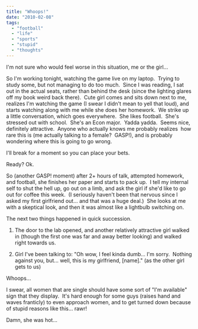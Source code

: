 ```yaml
---
title: "Whoops!"
date: "2010-02-08"
tags:
  - "football"
  - "life"
  - "sports"
  - "stupid"
  - "thoughts"
---
```


I'm not sure who would feel worse in this situation, me or the girl...

So I'm working tonight, watching the game live on my laptop.  Trying to study some, but not managing to do too much.  Since I was reading, I sat out in the actual seats, rather than behind the desk (since the lighting glares off my book weird back there).  Cute girl comes and sits down next to me, realizes I'm watching the game (I swear I didn't mean to yell that loud), and starts watching along with me while she does her homework.  We strike up a little conversation, which goes everywhere.  She likes football.  She's stressed out with school.  She's an Econ major.  Yadda yadda.  Seems nice, definitely attractive.  Anyone who actually knows me probably realizes  how rare this is (me actually talking to a female?  GASP!), and is probably wondering where this is going to go wrong.

I'll break for a moment so you can place your bets.

Ready? Ok.

So (another GASP! moment) after 2+ hours of talk, attempted homework, and football, she finishes her paper and starts to pack up.  I tell my internal self to shut the hell up, go out on a limb, and ask the girl if she'd like to go out for coffee this week.  (I seriously haven't been that nervous since I asked my first girlfriend out... and that was a huge deal.)  She looks at me with a skeptical look, and then it was almost like a lightbulb switching on.

The next two things happened in quick succession.

1) The door to the lab opened, and another relatively attractive girl walked in (though the first one was far and away better looking) and walked right towards us.

2) Girl I've been talking to: "Oh wow, I feel kinda dumb... I'm sorry.  Nothing against you, but... well, this is my girlfriend, \[name\]." (as the other girl gets to us)

Whoops...

I swear, all women that are single should have some sort of "I'm available" sign that they display.  It's hard enough for some guys (raises hand and waves franticly) to even approach women, and to get turned down because of stupid reasons like this... rawr!

Damn, she was hot...

